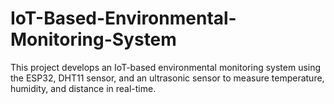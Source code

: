 # IoT-Based-Environmental-Monitoring-System
This project develops an IoT-based environmental monitoring system using the ESP32, DHT11 sensor, and an ultrasonic sensor to measure temperature, humidity, and distance in real-time.
